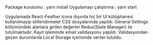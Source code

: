 Package kurulumu : yarn install
Uygulamayı çalıştırma : yarn start

Uygulamada React-Feather icons dışında hiç bir UI kütüphanesi kullanılmayıp stillendirmeler CSS dosyalarında yapıldı.
General Settings bölümündeki alanlara girilen değerler Redux(State Manager) ile tutulmaktadır.
Kayıt işleminde email validasyonu yapıldı.
Validasyondan geçen durumlarda Local Storage içerisinde veriler tutuldu.
